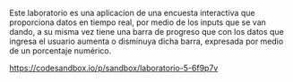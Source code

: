 Este laboratorio es una aplicacion de una encuesta interactiva que proporciona datos en tiempo real, por medio de los inputs que se van dando,
a su misma vez tiene una barra de progreso que con los datos que ingresa el usuario aumenta o disminuya dicha barra, expresada por medio de 
un porcentaje numérico.

https://codesandbox.io/p/sandbox/laboratorio-5-6f9p7v
